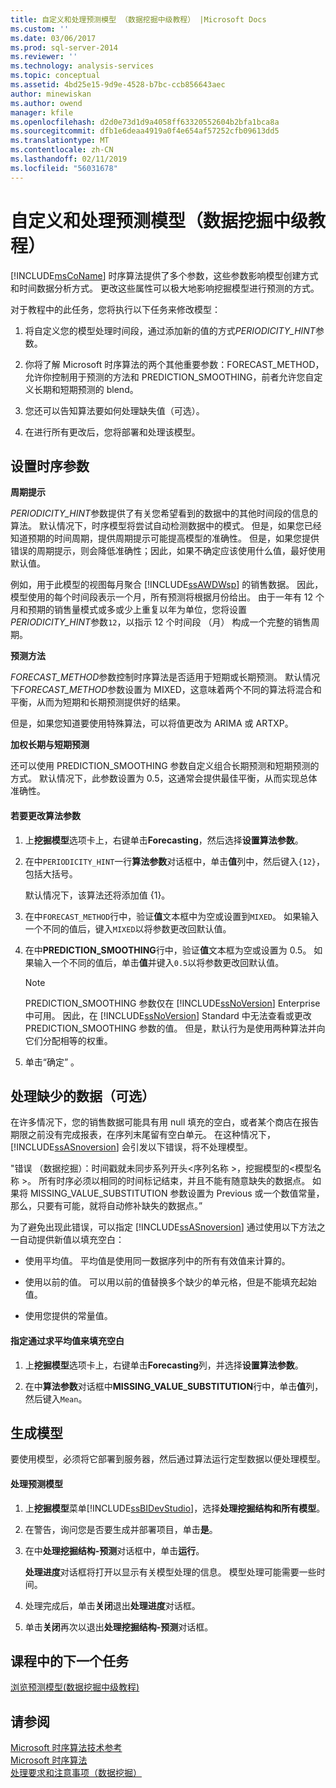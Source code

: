 ```yaml
---
title: 自定义和处理预测模型 （数据挖掘中级教程） |Microsoft Docs
ms.custom: ''
ms.date: 03/06/2017
ms.prod: sql-server-2014
ms.reviewer: ''
ms.technology: analysis-services
ms.topic: conceptual
ms.assetid: 4bd25e15-9d9e-4528-b7bc-ccb856643aec
author: minewiskan
ms.author: owend
manager: kfile
ms.openlocfilehash: d2d0e73d1d9a4058ff63320552604b2bfa1bca8a
ms.sourcegitcommit: dfb1e6deaa4919a0f4e654af57252cfb09613dd5
ms.translationtype: MT
ms.contentlocale: zh-CN
ms.lasthandoff: 02/11/2019
ms.locfileid: "56031678"
---
```

# <a name="customizing-and-processing-the-forecasting-model-intermediate-data-mining-tutorial"></a>自定义和处理预测模型（数据挖掘中级教程）
  [!INCLUDE[msCoName](../includes/msconame-md.md)] 时序算法提供了多个参数，这些参数影响模型创建方式和时间数据分析方式。 更改这些属性可以极大地影响挖掘模型进行预测的方式。  
  
 对于教程中的此任务，您将执行以下任务来修改模型：  
  
1.  将自定义您的模型处理时间段，通过添加新的值的方式*PERIODICITY_HINT*参数。  
  
2.  你将了解 Microsoft 时序算法的两个其他重要参数：FORECAST_METHOD，允许你控制用于预测的方法和 PREDICTION_SMOOTHING，前者允许您自定义长期和短期预测的 blend。  
  
3.  您还可以告知算法要如何处理缺失值（可选）。  
  
4.  在进行所有更改后，您将部署和处理该模型。  
  
## <a name="setting-time-series-parameters"></a>设置时序参数  
 **周期提示**  
  
 *PERIODICITY_HINT*参数提供了有关您希望看到的数据中的其他时间段的信息的算法。 默认情况下，时序模型将尝试自动检测数据中的模式。 但是，如果您已经知道预期的时间周期，提供周期提示可能提高模型的准确性。 但是，如果您提供错误的周期提示，则会降低准确性；因此，如果不确定应该使用什么值，最好使用默认值。  
  
 例如，用于此模型的视图每月聚合 [!INCLUDE[ssAWDWsp](../includes/ssawdwsp-md.md)] 的销售数据。 因此，模型使用的每个时间段表示一个月，所有预测将根据月份给出。 由于一年有 12 个月和预期的销售量模式或多或少上重复以年为单位，您将设置*PERIODICITY_HINT*参数`12`，以指示 12 个时间段 （月） 构成一个完整的销售周期。  
  
 **预测方法**  
  
 *FORECAST_METHOD*参数控制时序算法是否适用于短期或长期预测。 默认情况下*FORECAST_METHOD*参数设置为 MIXED，这意味着两个不同的算法将混合和平衡，从而为短期和长期预测提供好的结果。  
  
 但是，如果您知道要使用特殊算法，可以将值更改为 ARIMA 或 ARTXP。  
  
 **加权长期与短期预测**  
  
 还可以使用 PREDICTION_SMOOTHING 参数自定义组合长期预测和短期预测的方式。 默认情况下，此参数设置为 0.5，这通常会提供最佳平衡，从而实现总体准确性。  
  
#### <a name="to-change-the-algorithm-parameters"></a>若要更改算法参数  
  
1.  上**挖掘模型**选项卡上，右键单击**Forecasting**，然后选择**设置算法参数**。  
  
2.  在中`PERIODICITY_HINT`一行**算法参数**对话框中，单击**值**列中，然后键入`{12}`，包括大括号。  
  
     默认情况下，该算法还将添加值 {1}。  
  
3.  在中`FORECAST_METHOD`行中，验证**值**文本框中为空或设置到`MIXED`。 如果输入一个不同的值后，键入`MIXED`以将参数更改回默认值。  
  
4.  在中**PREDICTION_SMOOTHING**行中，验证**值**文本框为空或设置为 0.5。 如果输入一个不同的值后，单击**值**并键入`0.5`以将参数更改回默认值。  
  
    > [!NOTE]  
    >  PREDICTION_SMOOTHING 参数仅在 [!INCLUDE[ssNoVersion](../includes/ssnoversion-md.md)] Enterprise 中可用。 因此，在 [!INCLUDE[ssNoVersion](../includes/ssnoversion-md.md)] Standard 中无法查看或更改 PREDICTION_SMOOTHING 参数的值。 但是，默认行为是使用两种算法并向它们分配相等的权重。  
  
5.  单击“确定” 。  
  
## <a name="handling-missing-data-optional"></a>处理缺少的数据（可选）  
 在许多情况下，您的销售数据可能具有用 null 填充的空白，或者某个商店在报告期限之前没有完成报表，在序列末尾留有空白单元。 在这种情况下，[!INCLUDE[ssASnoversion](../includes/ssasnoversion-md.md)] 会引发以下错误，将不处理模型。  
  
 "错误 （数据挖掘）：时间戳就未同步系列开头\<序列名称 >，挖掘模型的\<模型名称 >。 所有时序必须以相同的时间标记结束，并且不能有随意缺失的数据点。 如果将 MISSING_VALUE_SUBSTITUTION 参数设置为 Previous 或一个数值常量，那么，只要有可能，就将自动修补缺失的数据点。”  
  
 为了避免出现此错误，可以指定 [!INCLUDE[ssASnoversion](../includes/ssasnoversion-md.md)] 通过使用以下方法之一自动提供新值以填充空白：  
  
-   使用平均值。 平均值是使用同一数据序列中的所有有效值来计算的。  
  
-   使用以前的值。 可以用以前的值替换多个缺少的单元格，但是不能填充起始值。  
  
-   使用您提供的常量值。  
  
#### <a name="to-specify-that-gaps-be-filled-by-averaging-values"></a>指定通过求平均值来填充空白  
  
1.  上**挖掘模型**选项卡上，右键单击**Forecasting**列，并选择**设置算法参数**。  
  
2.  在中**算法参数**对话框中**MISSING_VALUE_SUBSTITUTION**行中，单击**值**列，然后键入`Mean`。  
  
## <a name="build-the-model"></a>生成模型  
 要使用模型，必须将它部署到服务器，然后通过算法运行定型数据以便处理模型。  
  
#### <a name="to-process-the-forecasting-model"></a>处理预测模型  
  
1.  上**挖掘模型**菜单[!INCLUDE[ssBIDevStudio](../includes/ssbidevstudio-md.md)]，选择**处理挖掘结构和所有模型**。  
  
2.  在警告，询问您是否要生成并部署项目，单击**是**。  
  
3.  在中**处理挖掘结构-预测**对话框中，单击**运行**。  
  
     **处理进度**对话框将打开以显示有关模型处理的信息。 模型处理可能需要一些时间。  
  
4.  处理完成后，单击**关闭**退出**处理进度**对话框。  
  
5.  单击**关闭**再次以退出**处理挖掘结构-预测**对话框。  
  
## <a name="next-task-in-lesson"></a>课程中的下一个任务  
 [浏览预测模型&#40;数据挖掘中级教程&#41;](../../2014/tutorials/exploring-the-forecasting-model-intermediate-data-mining-tutorial.md)  
  
## <a name="see-also"></a>请参阅  
 [Microsoft 时序算法技术参考](../../2014/analysis-services/data-mining/microsoft-time-series-algorithm-technical-reference.md)   
 [Microsoft 时序算法](../../2014/analysis-services/data-mining/microsoft-time-series-algorithm.md)   
 [处理要求和注意事项（数据挖掘）](../../2014/analysis-services/data-mining/processing-requirements-and-considerations-data-mining.md)  
  
  
